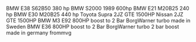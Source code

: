 
BMW E38 S62B50 380 hp
BMW S2000 1989 600hp
BMW E21 M20B25 240 hp
BMW E30 M20B25 440 hp 
Toyota Supra 2JZ GTE 1500HP
Nissan 2JZ GTE 1500HP
BMW M3 E92 800HP boost to 2 Bar BorgWarner turbo made in Sweden
BMW E36 800HP boost to 2 Bar BorgWarner turbo 2 bar boost made in germany frommvg

